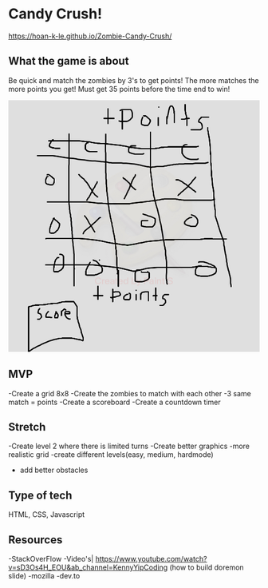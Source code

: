 # Candy Crush!
https://hoan-k-le.github.io/Zombie-Candy-Crush/

## What the game is about

Be quick and match the zombies by 3's to get points! 
The more matches the more points you get! 
Must get 35 points before the time end to win!

![Wireframe](./img/candycrush.jpg)

## MVP

-Create a grid 8x8
-Create the zombies to match with each other
-3 same match = points
-Create a scoreboard
-Create a countdown timer


## Stretch

-Create level 2 where there is limited turns
-Create better graphics
-more realistic grid
-create different levels(easy, medium, hardmode)
- add better obstacles


## Type of tech
HTML, CSS, Javascript

## Resources 

-StackOverFlow
-Video's| https://www.youtube.com/watch?v=sD3Os4H_EOU&ab_channel=KennyYipCoding (how to build doremon slide)
-mozilla
-dev.to


  